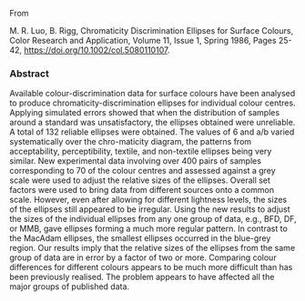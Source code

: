 From

M. R. Luo, B. Rigg,
Chromaticity Discrimination Ellipses for Surface Colours,
Color Research and Application, Volume 11, Issue 1, Spring 1986, Pages 25-42,
<https://doi.org/10.1002/col.5080110107>.

### Abstract

Available colour-discrimination data for surface colours have been analysed to produce
chromaticity-discrimination ellipses for individual colour centres.  Applying simulated
errors showed that when the distribution of samples around a standard was
unsatisfactory, the ellipses obtained were unreliable. A total of 132 reliable ellipses
were obtained. The values of 6 and a/b varied systematically over the chro-maticity
diagram, the patterns from acceptability, perceptibility, textile, and non-textile
ellipses being very similar. New experimental data involving over 400 pairs of samples
corresponding to 70 of the colour centres and assessed against a grey scale were used to
adjust the relative sizes of the ellipses. Overall set factors were used to bring data
from different sources onto a common scale. However, even after allowing for different
lightness levels, the sizes of the ellipses still appeared to be irregular. Using the
new results to adjust the sizes of the individual ellipses from any one group of data,
e.g., BFD, DF, or MMB, gave ellipses forming a much more regular pattern. In contrast to
the MacAdam ellipses, the smallest ellipses occurred in the blue-grey region. Our
results imply that the relative sizes of the ellipses from the same group of data are in
error by a factor of two or more. Comparing colour differences for different colours
appears to be much more difficult than has been previously realised. The problem appears
to have affected all the major groups of published data.
